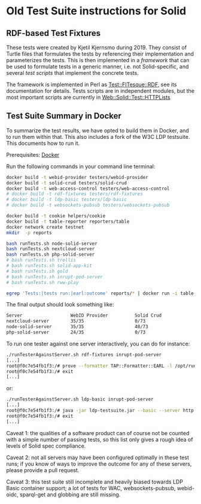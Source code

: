 # Old Test Suite instructions for Solid

## RDF-based Test Fixtures

These tests were created by Kjetil Kjernsmo during 2019. They
consist of Turtle files that formulates the tests by referencing
their implementation and parameterizes the tests. This is then
implemented in a *framework* that can be used to formulate tests in a
generic manner, i.e. not Solid-specific, and several *test scripts*
that implement the concrete tests.

The framework is implemented in Perl as
[Test::FITesque::RDF](https://metacpan.org/pod/Test::FITesque::RDF),
see its documentation for details. Tests scripts are in independent
modules, but the most important scripts are currently in
[Web::Solid::Test::HTTPLists](https://metacpan.org/pod/Web::Solid::Test::HTTPLists)

## Test Suite Summary in Docker

To summarize the test results, we have opted to build them in Docker,
and to run them within that. This also includes a fork of the W3C LDP
testsuite. This documents how to run it.

Prerequisites: [Docker](https://docs.docker.com/install/)

Run the following commands in your command line terminal:

```sh
docker build -t webid-provider testers/webid-provider
docker build -t solid-crud testers/solid-crud
docker build -t web-access-control testers/web-access-control
# docker build -t rdf-fixtures testers/rdf-fixtures
# docker build -t ldp-basic testers/ldp-basic
# docker build -t websockets-pubsub testers/websockets-pubsub

docker build -t cookie helpers/cookie
docker build -t table-reporter reporters/table
docker network create testnet
mkdir  -p reports

bash runTests.sh node-solid-server
bash runTests.sh nextcloud-server
bash runTests.sh php-solid-server
# bash runTests.sh trellis
# bash runTests.sh solid-app-kit
# bash runTests.sh gold
# bash runTests.sh inrupt-pod-server
# bash runTests.sh rww-play

egrep 'Tests:|tests run:|earl:outcome' reports/* | docker run -i table-reporter
```
The final output should look something like:
```sh
Server              	WebID Provider      	Solid Crud          	Web Access Control  
nextcloud-server    	35/35               	0/73                	0/0                 
node-solid-server   	35/35               	48/73               	0/0                 
php-solid-server    	24/35               	0/73                	0/0                 
```

To run one tester against one server interactively, you can do for instance:
```sh
./runTesterAgainstServer.sh rdf-fixtures inrupt-pod-server
[...]
root@f0c7e54fb1f3:/# prove --formatter TAP::Formatter::EARL -l /opt/run-scripts/
root@f0c7e54fb1f3:/# exit
[...]
```

or:

```sh
./runTesterAgainstServer.sh ldp-basic inrupt-pod-server
[...]
root@f0c7e54fb1f3:/# java -jar ldp-testsuite.jar --basic --server http://server:8080 --test PostContainer
root@f0c7e54fb1f3:/# exit
[...]
```

Caveat 1: the qualities of a software product can of course not be counted with a simple number of passing tests, so this list only gives a rough idea of levels of Solid spec compliance.

Caveat 2: not all servers may have been configured optimally in these test runs; if you know of ways to improve the outcome for any of these servers, please provide a pull request.

Caveat 3: this test suite still incomplete and heavily biased towards LDP Basic container support; a lot of tests for WAC, websockets-pubsub, webid-oidc, sparql-get and globbing are still missing.
